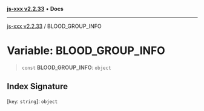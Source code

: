 [**js-xxx v2.2.33**](../README.md) • **Docs**

***

[js-xxx v2.2.33](../README.md) / BLOOD\_GROUP\_INFO

# Variable: BLOOD\_GROUP\_INFO

> `const` **BLOOD\_GROUP\_INFO**: `object`

## Index Signature

 \[`key`: `string`\]: `object`
